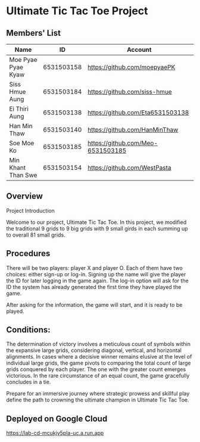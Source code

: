 Ultimate Tic Tac Toe Project
=============
 Members' List 
---------------------

|       Name          |      ID        |   Account  |
|---------------------|----------------|------------|
| Moe Pyae Pyae Kyaw  |   6531503158   |https://github.com/moepyaePK     |
| Siss Hmue Aung      |   6531503184   |https://github.com/siss-hmue     |
| Ei Thiri Aung       |   6531503138   |https://github.com/Eta6531503138 |
| Han Min Thaw        |   6531503140   |https://github.com/HanMinThaw    |
| Soe Moe Ko          |   6531503185   |https://github.com/Meo-6531503185|
| Min Khant Than Swe  |   6531503154   |https://github.com/WestPasta     |

 Overview 
------------



Project Introduction


Welcome to our project, Ultimate Tic Tac Toe. In this project, we modified the traditional 9 grids to 9 big grids with 9 small girds in each summing up to overall 81 small grids. 

Procedures
-----------

There will be two players: player X and player O. Each of them have two choices: either sign-up or log-in. Signing up the name will give the player the ID for later logging in the game again. The log-in option will ask for the ID the system has already generated the first time they have played the game.

After asking for the information, the game will start, and it is ready to be played.

Conditions:
------------

The determination of victory involves a meticulous count of symbols within the expansive large grids, considering diagonal, vertical, and horizontal alignments. In cases where a decisive winner remains elusive at the level of individual large grids, the game pivots to comparing the total count of large grids conquered by each player. The one with the greater count emerges victorious. In the rare circumstance of an equal count, the game gracefully concludes in a tie.

Prepare for an immersive journey where strategic prowess and skillful play define the path to crowning the ultimate champion in Ultimate Tic Tac Toe.


Deployed on Google Cloud
------------------------
https://lab-cd-mcukjy5pla-uc.a.run.app
